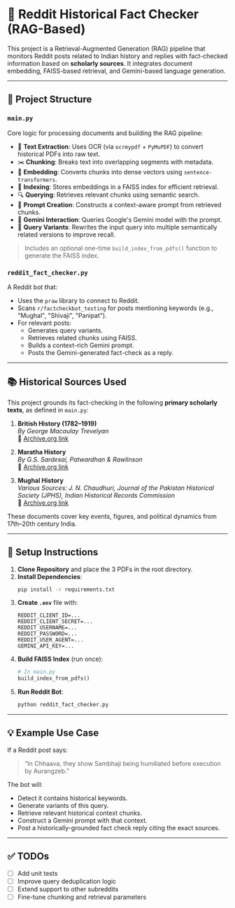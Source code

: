 # 🧠 Reddit Historical Fact Checker (RAG-Based)

This project is a Retrieval-Augmented Generation (RAG) pipeline that monitors Reddit posts related to Indian history and replies with fact-checked information based on **scholarly sources**. It integrates document embedding, FAISS-based retrieval, and Gemini-based language generation.

---

## 📁 Project Structure

### `main.py`
Core logic for processing documents and building the RAG pipeline:
- 📄 **Text Extraction**: Uses OCR (via `ocrmypdf` + `PyMuPDF`) to convert historical PDFs into raw text.
- ✂️ **Chunking**: Breaks text into overlapping segments with metadata.
- 📌 **Embedding**: Converts chunks into dense vectors using `sentence-transformers`.
- 📂 **Indexing**: Stores embeddings in a FAISS index for efficient retrieval.
- 🔍 **Querying**: Retrieves relevant chunks using semantic search.
- 🧩 **Prompt Creation**: Constructs a context-aware prompt from retrieved chunks.
- 🤖 **Gemini Interaction**: Queries Google's Gemini model with the prompt.
- 🧠 **Query Variants**: Rewrites the input query into multiple semantically related versions to improve recall.

> Includes an optional one-time `build_index_from_pdfs()` function to generate the FAISS index.

### `reddit_fact_checker.py`
A Reddit bot that:
- Uses the `praw` library to connect to Reddit.
- Scans `r/factcheckbot_testing` for posts mentioning keywords (e.g., "Mughal", "Shivaji", "Panipat").
- For relevant posts:
  - Generates query variants.
  - Retrieves related chunks using FAISS.
  - Builds a context-rich Gemini prompt.
  - Posts the Gemini-generated fact-check as a reply.

---

## 📚 Historical Sources Used

This project grounds its fact-checking in the following **primary scholarly texts**, as defined in `main.py`:

1. **British History (1782–1919)**  
   *By George Macaulay Trevelyan*  
   📄 [Archive.org link](https://archive.org/details/in.ernet.dli.2015.228096/page/n5/mode/2up)

2. **Maratha History**  
   *By G.S. Sardesai, Patwardhan & Rawlinson*  
   📄 [Archive.org link](https://archive.org/details/in.ernet.dli.2015.514342)

3. **Mughal History**  
   *Various Sources: J. N. Chaudhuri, Journal of the Pakistan Historical Society (JPHS), Indian Historical Records Commission*  
   📄 [Archive.org link](https://archive.org/details/mughal-empire-r.-c.-majumdar-1974)

These documents cover key events, figures, and political dynamics from 17th–20th century India.

---

## 🔧 Setup Instructions

1. **Clone Repository** and place the 3 PDFs in the root directory.
2. **Install Dependencies**:
   ```bash
   pip install -r requirements.txt
   ```
3. **Create `.env`** file with:
   ```env
   REDDIT_CLIENT_ID=...
   REDDIT_CLIENT_SECRET=...
   REDDIT_USERNAME=...
   REDDIT_PASSWORD=...
   REDDIT_USER_AGENT=...
   GEMINI_API_KEY=...
   ```
4. **Build FAISS Index** (run once):
   ```python
   # In main.py
   build_index_from_pdfs()
   ```
5. **Run Reddit Bot**:
   ```bash
   python reddit_fact_checker.py
   ```

---

## 💡 Example Use Case

If a Reddit post says:  
> “In Chhaava, they show Sambhaji being humiliated before execution by Aurangzeb.”

The bot will:
- Detect it contains historical keywords.
- Generate variants of this query.
- Retrieve relevant historical context chunks.
- Construct a Gemini prompt with that context.
- Post a historically-grounded fact check reply citing the exact sources.

---

## ✅ TODOs
- [ ] Add unit tests
- [ ] Improve query deduplication logic
- [ ] Extend support to other subreddits
- [ ] Fine-tune chunking and retrieval parameters
